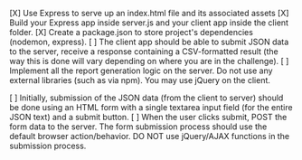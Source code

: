 [X] Use Express to serve up an index.html file and its associated assets
    [X] Build your Express app inside server.js and your client app inside the client folder. 
    [X] Create a package.json to store project's dependencies (nodemon, express).
[ ] The client app should be able to submit JSON data to the server, receive a response containing a CSV-formatted result (the way this is done will vary depending on where you are in the challenge).
[ ] Implement all the report generation logic on the server. Do not use any external libraries (such as via npm). You may use jQuery on the client.

[ ] Initially, submission of the JSON data (from the client to server) should be done using an HTML form with a single textarea input field (for the entire JSON text) and a submit button. 
    [ ] When the user clicks submit, POST the form data to the server. The form submission process should use the default browser action/behavior. DO NOT use jQuery/AJAX functions in the submission process.

    